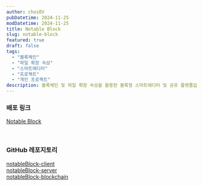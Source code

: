 ```yaml
---
author: choiOV
pubDatetime: 2024-11-25
modDatetime: 2024-11-25
title: Notable Block
slug: notable-block
featured: true
draft: false
tags:
  - "블록체인"
  - "파일 확장 속성"
  - "스마트에디터"
  - "프로젝트"
  - "개인 프로젝트"
description: 블록체인 및 파일 확장 속성을 활용한 블록형 스마트에디터 및 공유 플랫폼입니다.
---
```


### 배포 링크

<a href="https://notable-block.com/login" target="_blank">Notable Block</a>

<br>

### GitHub 레포지토리

<a href="https://github.com/notableBlock/notableBlock-client" target="_blank">notableBlock-client</a>  
<a href="https://github.com/notableBlock/notableBlock-server" target="_blank">notableBlock-server</a>  
<a href="https://github.com/notableBlock/notableBlock-blockchain" target="_blank">notableBlock-blockchain</a>

